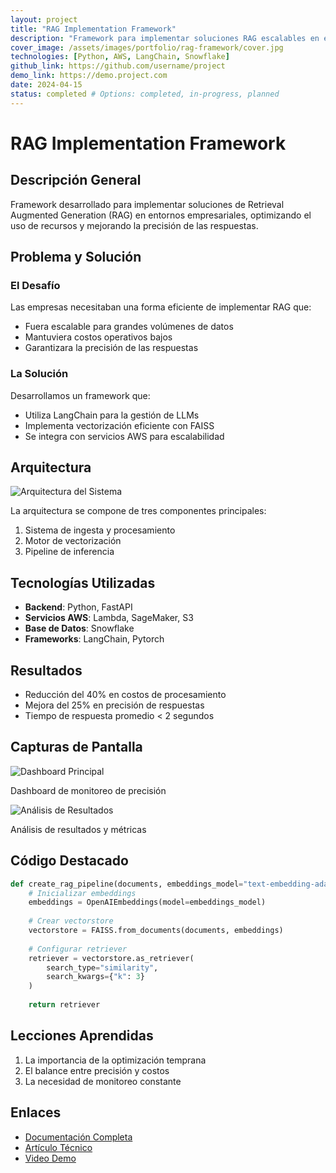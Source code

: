 ```yaml
---
layout: project
title: "RAG Implementation Framework"
description: "Framework para implementar soluciones RAG escalables en entornos empresariales usando LangChain y AWS"
cover_image: /assets/images/portfolio/rag-framework/cover.jpg
technologies: [Python, AWS, LangChain, Snowflake]
github_link: https://github.com/username/project
demo_link: https://demo.project.com
date: 2024-04-15
status: completed # Options: completed, in-progress, planned
---
```


# RAG Implementation Framework

## Descripción General
Framework desarrollado para implementar soluciones de Retrieval Augmented Generation (RAG) en entornos empresariales, optimizando el uso de recursos y mejorando la precisión de las respuestas.

## Problema y Solución
### El Desafío
Las empresas necesitaban una forma eficiente de implementar RAG que:
- Fuera escalable para grandes volúmenes de datos
- Mantuviera costos operativos bajos
- Garantizara la precisión de las respuestas

### La Solución
Desarrollamos un framework que:
- Utiliza LangChain para la gestión de LLMs
- Implementa vectorización eficiente con FAISS
- Se integra con servicios AWS para escalabilidad

## Arquitectura

![Arquitectura del Sistema](/assets/images/portfolio/rag-framework/arquitectura.jpg)

La arquitectura se compone de tres componentes principales:
1. Sistema de ingesta y procesamiento
2. Motor de vectorización
3. Pipeline de inferencia

## Tecnologías Utilizadas
- **Backend**: Python, FastAPI
- **Servicios AWS**: Lambda, SageMaker, S3
- **Base de Datos**: Snowflake
- **Frameworks**: LangChain, Pytorch

## Resultados
- Reducción del 40% en costos de procesamiento
- Mejora del 25% en precisión de respuestas
- Tiempo de respuesta promedio < 2 segundos

## Capturas de Pantalla

<div class="screenshots-grid">
  <div class="screenshot-item">
    <img src="/assets/images/portfolio/rag-framework/screenshot1.jpg" alt="Dashboard Principal">
    <p class="caption">Dashboard de monitoreo de precisión</p>
  </div>
  <div class="screenshot-item">
    <img src="/assets/images/portfolio/rag-framework/screenshot2.jpg" alt="Análisis de Resultados">
    <p class="caption">Análisis de resultados y métricas</p>
  </div>
</div>

## Código Destacado

```python
def create_rag_pipeline(documents, embeddings_model="text-embedding-ada-002"):
    # Inicializar embeddings
    embeddings = OpenAIEmbeddings(model=embeddings_model)
    
    # Crear vectorstore
    vectorstore = FAISS.from_documents(documents, embeddings)
    
    # Configurar retriever
    retriever = vectorstore.as_retriever(
        search_type="similarity",
        search_kwargs={"k": 3}
    )
    
    return retriever
```

## Lecciones Aprendidas
1. La importancia de la optimización temprana
2. El balance entre precisión y costos
3. La necesidad de monitoreo constante

## Enlaces
- [Documentación Completa](link-to-docs)
- [Artículo Técnico](link-to-article)
- [Video Demo](link-to-video)